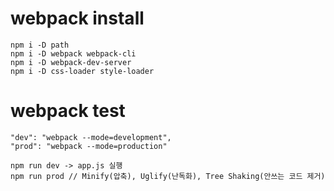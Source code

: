 # webpack install

```
npm i -D path
npm i -D webpack webpack-cli
npm i -D webpack-dev-server
npm i -D css-loader style-loader
```

# webpack test

```
"dev": "webpack --mode=development",
"prod": "webpack --mode=production"

npm run dev -> app.js 실행
npm run prod // Minify(압축), Uglify(난독화), Tree Shaking(안쓰는 코드 제거)
```
